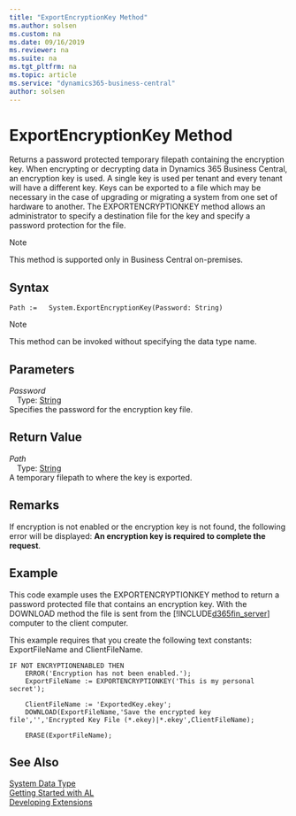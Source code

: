 ```yaml
---
title: "ExportEncryptionKey Method"
ms.author: solsen
ms.custom: na
ms.date: 09/16/2019
ms.reviewer: na
ms.suite: na
ms.tgt_pltfrm: na
ms.topic: article
ms.service: "dynamics365-business-central"
author: solsen
---
```

[//]: # (START>DO_NOT_EDIT)
[//]: # (IMPORTANT:Do not edit any of the content between here and the END>DO_NOT_EDIT.)
[//]: # (Any modifications should be made in the .xml files in the ModernDev repo.)
# ExportEncryptionKey Method
Returns a password protected temporary filepath containing the encryption key. When encrypting or decrypting data in Dynamics 365 Business Central, an encryption key is used. A single key is used per tenant and every tenant will have a different key. Keys can be exported to a file which may be necessary in the case of upgrading or migrating a system from one set of hardware to another. The EXPORTENCRYPTIONKEY method allows an administrator to specify a destination file for the key and specify a password protection for the file.

> [!NOTE]
> This method is supported only in Business Central on-premises.

## Syntax
```
Path :=   System.ExportEncryptionKey(Password: String)
```
> [!NOTE]  
> This method can be invoked without specifying the data type name.  
## Parameters
*Password*  
&emsp;Type: [String](../string/string-data-type.md)  
Specifies the password for the encryption key file.  


## Return Value
*Path*  
&emsp;Type: [String](../string/string-data-type.md)  
A temporary filepath to where the key is exported.  


[//]: # (IMPORTANT: END>DO_NOT_EDIT)

## Remarks  
 If encryption is not enabled or the encryption key is not found, the following error will be displayed: **An encryption key is required to complete the request**.  

## Example  
 This code example uses the EXPORTENCRYPTIONKEY method to return a password protected file that contains an encryption key. With the DOWNLOAD method the file is sent from the [!INCLUDE[d365fin_server](../../includes/d365fin_server_md.md)] computer to the client computer.  

 This example requires that you create the following text constants: ExportFileName and ClientFileName.  

```  
IF NOT ENCRYPTIONENABLED THEN  
    ERROR('Encryption has not been enabled.');  
    ExportFileName := EXPORTENCRYPTIONKEY('This is my personal secret');  

    ClientFileName := 'ExportedKey.ekey';  
    DOWNLOAD(ExportFileName,'Save the encrypted key file','','Encrypted Key File (*.ekey)|*.ekey',ClientFileName);  

    ERASE(ExportFileName);  
```  

## See Also
[System Data Type](system-data-type.md)  
[Getting Started with AL](../../devenv-get-started.md)  
[Developing Extensions](../../devenv-dev-overview.md)